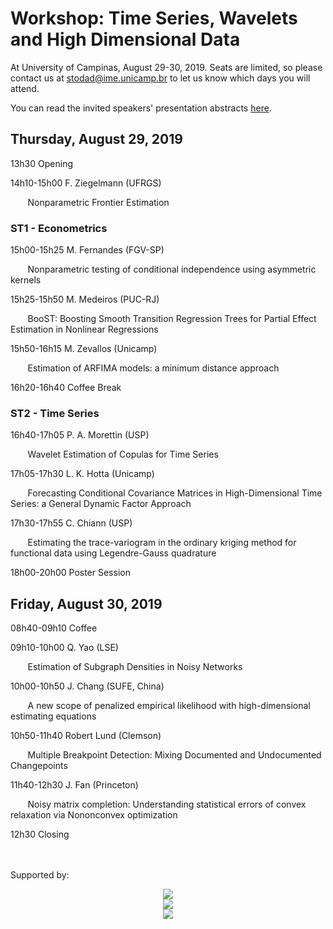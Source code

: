 # Workshop: Time Series, Wavelets and High Dimensional Data

At University of Campinas, August 29-30, 2019. Seats are limited, so please contact us at stodad@ime.unicamp.br to let us know which days you will attend.

You can read the invited speakers' presentation abstracts [here](worshop1_abstract.pdf).

## Thursday, August 29, 2019

13h30 Opening

14h10-15h00 F. Ziegelmann (UFRGS)

&nbsp;&nbsp;&nbsp;&nbsp;&nbsp;&nbsp; Nonparametric Frontier Estimation

### ST1 - Econometrics

15h00-15h25 M. Fernandes (FGV-SP)

&nbsp;&nbsp;&nbsp;&nbsp;&nbsp;&nbsp; Nonparametric testing of conditional independence using asymmetric kernels

15h25-15h50 M. Medeiros (PUC-RJ)

&nbsp;&nbsp;&nbsp;&nbsp;&nbsp;&nbsp; BooST: Boosting Smooth Transition Regression Trees for Partial Effect Estimation in Nonlinear Regressions

15h50-16h15 M. Zevallos (Unicamp)

&nbsp;&nbsp;&nbsp;&nbsp;&nbsp;&nbsp; Estimation of ARFIMA models: a minimum distance approach

16h20-16h40 Coffee Break

### ST2 - Time Series

16h40-17h05 P. A. Morettin (USP)

&nbsp;&nbsp;&nbsp;&nbsp;&nbsp;&nbsp; Wavelet Estimation of Copulas for Time Series

17h05-17h30 L. K. Hotta (Unicamp)

&nbsp;&nbsp;&nbsp;&nbsp;&nbsp;&nbsp; Forecasting Conditional Covariance Matrices in High-Dimensional Time Series: a General Dynamic Factor Approach

17h30-17h55 C. Chiann (USP)

&nbsp;&nbsp;&nbsp;&nbsp;&nbsp;&nbsp; Estimating the trace-variogram in the ordinary kriging method for functional data using Legendre-Gauss quadrature

18h00-20h00 Poster Session

## Friday, August 30, 2019

08h40-09h10 Coffee

09h10-10h00 Q. Yao (LSE)

&nbsp;&nbsp;&nbsp;&nbsp;&nbsp;&nbsp; Estimation of Subgraph Densities in Noisy Networks

10h00-10h50 J. Chang (SUFE, China)

&nbsp;&nbsp;&nbsp;&nbsp;&nbsp;&nbsp; A new scope of penalized empirical likelihood with high-dimensional estimating equations

10h50-11h40 Robert Lund (Clemson)

&nbsp;&nbsp;&nbsp;&nbsp;&nbsp;&nbsp; Multiple Breakpoint Detection: Mixing Documented and Undocumented Changepoints

11h40-12h30 J. Fan (Princeton) 

&nbsp;&nbsp;&nbsp;&nbsp;&nbsp;&nbsp; Noisy matrix completion: Understanding statistical errors of convex relaxation via Nononconvex optimization

12h30 Closing

<br><br>
Supported by:

<!--![FAPESP](img/FAPESP.png)

![FAEPEX](img/logo_faepex.jpg)

![UNICAMP](img/logo_unicamp.jpg)-->

<center>
<img src="https://guiludwig.github.io/STODAD/img/FAPESP.png"><br>
<img src="https://guiludwig.github.io/STODAD/img/logo_faepex.jpg"><br>
<img src="https://guiludwig.github.io/STODAD/img/logo_unicamp.jpg"><br>
</center>
